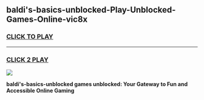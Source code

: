 
## baldi's-basics-unblocked-Play-Unblocked-Games-Online-vic8x
<h3>
<a href="https://premium76.site?title=baldi's-basics-unblocked&ref=25A">CLICK TO PLAY</a></h3>
<hr>

<h3>
<a href="https://premium76.site?title=baldi's-basics-unblocked&ref=25A">CLICK 2 PLAY</a>
  
</h3>

<a href="https://premium76.site?title=baldi's-basics-unblocked&ref=25A"><img src="https://clearcache.store/games.png"></a>


**baldi's-basics-unblocked games unblocked: Your Gateway to Fun and Accessible Online Gaming**
